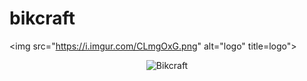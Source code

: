 # bikcraft 
<img src="https://i.imgur.com/CLmgOxG.png" alt="logo" title=logo">
<p align="center">
	<img src="https://i.imgur.com/iCqHCkh.jpg" alt="Bikcraft" title="Bikcraft">
</p>
